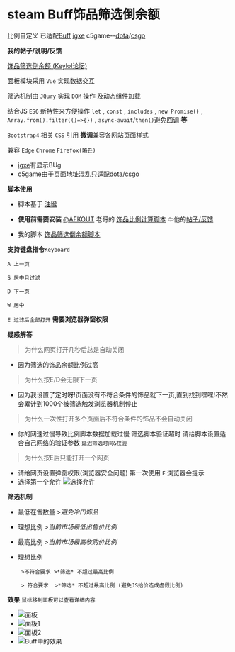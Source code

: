 # steam Buff饰品筛选倒余额
比例自定义 已适配[Buff](https://buff.163.com/) [igxe](https://www.igxe.cn/dota2/570?sort=3) c5game--[dota](https://www.c5game.com/dota.html)/[csgo](https://www.c5game.com/csgo/default/result.html?sort=update_time)

__我的帖子/说明/反馈__

[饰品筛选倒余额 (Keylol论坛)](https://keylol.com/t577669-1-1)

面板模块采用 `Vue` 实现数据交互 

筛选机制由 `JQury` 实现 `DOM` 操作 及动态组件加载

结合JS `ES6` 新特性来方便操作 `let` , `const` , `includes` , `new Promise()` , `Array.from().filter(()=>{})` , `async-await`/`then()`避免回调 **等**

 `Bootstrap4` 相关 `CSS` 引用 **微调**兼容各网站页面样式

兼容 `Edge` `Chrome` `Firefox(略丑)`
  * [igxe](https://www.igxe.cn/dota2/570?sort=3)有显示BUg
  * c5game由于页面地址混乱只适配[dota](https://www.c5game.com/dota.html)/[csgo](https://www.c5game.com/csgo/default/result.html?sort=update_time)

__脚本使用__
 * 脚本基于 [油猴](http://www.tampermonkey.net/)

 * **使用前需要安装** [@AFKOUT](https://keylol.com/suid-451341) 老哥的 [饰品比例计算脚本](https://greasyfork.org/zh-CN/scripts/35597-%E9%A5%B0%E5%93%81%E6%AF%94%E4%BE%8B%E8%AE%A1%E7%AE%97%E8%84%9A%E6%9C%AC)
⇦他的[帖子/反馈](https://keylol.com/t331397-1-1)

 * 我的脚本 [饰品筛选倒余额脚本](https://greasyfork.org/zh-CN/scripts/399176-%E9%A5%B0%E5%93%81%E7%AD%9B%E9%80%89%E5%80%92%E4%BD%99%E9%A2%9D-%E6%AF%94%E4%BE%8B%E8%87%AA%E5%AE%9A%E4%B9%89-%E6%94%AF%E6%8C%81buff-c5game-igxe)

__支持键盘指令__`Keyboard`

`A 上一页`

`S 居中且过滤`

`D 下一页`

`W 居中`

`E 过滤后全部打开`  **需要浏览器弹窗权限**

__疑惑解答__

>为什么网页打开几秒后总是自动关闭
 * 因为筛选的饰品余额比例过高

>为什么按E/D会无限下一页
 * 因为我设置了定时呀!页面没有不符合条件的饰品就下一页,直到找到嘿嘿!不然会累计到1000个被筛选触发浏览器机制停止

>为什么一次性打开多个页面后不符合条件的饰品不会自动关闭 
 * 你的网速过慢导致比例脚本数据加载过慢 筛选脚本验证超时 请给脚本设置适合自己网络的验证参数 `延迟筛选时间&校验`

>为什么按E后只能打开一个网页
 * 请给网页设置弹窗权限(浏览器安全问题)  第一次使用 `E` 浏览器会提示
 * 选择第一个允许
![选择允许](https://blob.keylol.com/forum/202005/31/213133u0i9666ff76g9ddg.png)

__筛选机制__

 * 最低在售数量  >*避免冷门饰品*

 * 理想比例  >*当前市场最低出售价比例*

 * 最高比例  >*当前市场最高收购价比例*

 * 理想比例 

        >不符合要求 >*筛选* 不超过最高比例

        > 符合要求  >*筛选* 不超过最高比例 (避免JS抬价造成虚假比例)

__效果__ `鼠标移到面板可以查看详细内容`

 * ![面板](https://blob.keylol.com/forum/202008/12/232150n1kr7z75y7uzt7z1.png)
 * ![面板1](https://blob.keylol.com/forum/202008/12/232200xi4oom9oasnzxm9n.png)
 * ![面板2](https://blob.keylol.com/forum/202008/12/232203m02948stksc20ajw.png)
 * ![Buff中的效果](https://blob.keylol.com/forum/202008/12/231520h44u99bjb9rrijqy.png)

